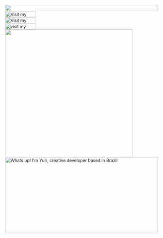 <picture>
  <source media="(prefers-color-scheme: dark)" srcset="https://portfolio-yidate.vercel.app/api/readme?section=top&theme=dark">
  <img src="https://portfolio-yidate.vercel.app/api/readme?section=top&theme=light" width="100%" height="20" align="left">
</picture>
<a href="https://portfolio-yidate.vercel.app">
  <picture>
    <source media="(prefers-color-scheme: dark)" srcset="https://portfolio-yidate.vercel.app/api/readme?section=link-website&theme=dark&i=0" label="Visit">
    <img src="https://portfolio-yidate.vercel.app/api/readme?section=link-website&theme=light&i=0" alt="Visit my portfolio!" width="100" height="20" align="left">
  </picture>
</a>
<img src="data:null;," width="100%" height="0" align="left" alt="">
<a href="https://twitter.com/yidxte">
  <picture>
    <source media="(prefers-color-scheme: dark)" srcset="https://portfolio-yidate.vercel.app/api/readme?section=link-twitter&theme=dark&i=1">
    <img src="https://portfolio-yidate.vercel.app/api/readme?section=link-twitter&theme=light&i=1" alt="Visit my Twitter/X profile" width="100" height="20" align="left">
  </picture>
</a>
<img src="data:null;," width="100%" height="0" align="left" alt="">
<a href="https://www.linkedin.com/in/yuirsilva">
  <picture>
    <source media="(prefers-color-scheme: dark)" srcset="https://portfolio-yidate.vercel.app/api/readme?section=link-linkedin&theme=dark&i=2">
    <img src="https://portfolio-yidate.vercel.app/api/readme?section=link-linkedin&theme=light&i=2" alt="visit my Instagram" width="100" height="20" align="left">
  </picture>
</a>
<img src="data:null;," width="100%" height="0" align="left" alt="">
<picture>
  <source media="(prefers-color-scheme: dark)" srcset="https://portfolio-yidate.vercel.app/api/readme?section=fallback&theme=dark">
  <img src="https://portfolio-yidate.vercel.app/api/readme?section=fallback&theme=light" alt="" width="420" align="left">
</picture>
<picture>
  <source media="(prefers-color-scheme: dark)" srcset="https://portfolio-yidate.vercel.app/api/readme?section=main&theme=dark">
  <img src="https://portfolio-yidate.vercel.app/api/readme?section=main&theme=light" alt="Whats up! I'm Yuri, creative developer based in Brazil" width="100%" height="250" align="left">
</picture>

